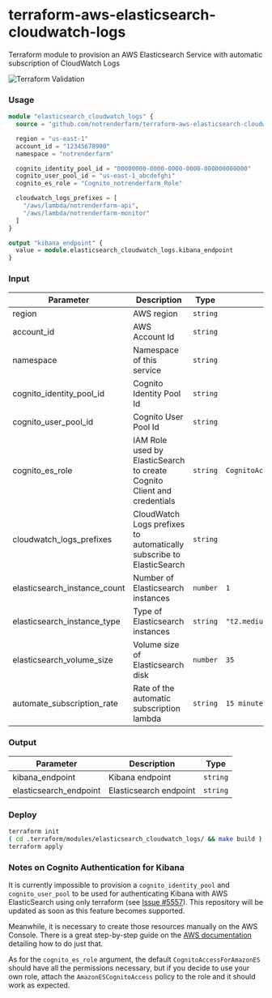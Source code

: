 # terraform-aws-elasticsearch-cloudwatch-logs

Terraform module to provision an AWS Elasticsearch Service with automatic subscription of CloudWatch Logs

![Terraform Validation](https://github.com/notrenderfarm/terraform-aws-elasticsearch-cloudwatch-logs/workflows/Terraform%20Validation/badge.svg) 


### Usage

```terraform
module "elasticsearch_cloudwatch_logs" {
  source = "github.com/notrenderfarm/terraform-aws-elasticsearch-cloudwatch-logs"

  region = "us-east-1"
  account_id = "12345678900"
  namespace = "notrenderfarm"

  cognito_identity_pool_id = "00000000-0000-0000-0000-000000000000"
  cognito_user_pool_id = "us-east-1_abcdefghi"
  cognito_es_role = "Cognito_notrenderfarm_Role"

  cloudwatch_logs_prefixes = [
    "/aws/lambda/notrenderfarm-api", 
    "/aws/lambda/notrenderfarm-monitor"
  ]
}

output "kibana_endpoint" {
  value = module.elasticsearch_cloudwatch_logs.kibana_endpoint
}
```

### Input

| Parameter | Description | Type | Default | 
| --------- | ----------- | ---- | ------- | 
| region    | AWS region | `string` |
| account_id    | AWS Account Id | `string` |  |
| namespace    | Namespace of this service | `string` |  |
| cognito_identity_pool_id    | Cognito Identity Pool Id | `string` |  |
| cognito_user_pool_id    | Cognito User Pool Id | `string` |  |
| cognito_es_role    | IAM Role used by ElasticSearch to create Cognito Client and credentials | `string` | `CognitoAccessForAmazonES` |
| cloudwatch_logs_prefixes    | CloudWatch Logs prefixes to automatically subscribe to ElasticSearch | `string` |  |
| elasticsearch_instance_count    | Number of Elasticsearch instances | `number` | `1` |
| elasticsearch_instance_type    | Type of Elasticsearch instances | `string` | `"t2.medium.elasticsearch"` |
| elasticsearch_volume_size    | Volume size of Elasticsearch disk | `number` | `35` |
| automate_subscription_rate    | Rate of the automatic subscription lambda | `string` | `15 minutes` |

### Output

| Parameter | Description | Type |  
| --------- | ----------- | ---- |  
| kibana_endpoint    | Kibana endpoint | `string` | 
| elasticsearch_endpoint    | Elasticsearch endpoint | `string` |  

### Deploy

```bash
terraform init
( cd .terraform/modules/elasticsearch_cloudwatch_logs/ && make build )
terraform apply
```
### Notes on Cognito Authentication for Kibana
It is currently impossible to provision a `cognito_identity_pool` and `cognito_user_pool` to be used for authenticating Kibana with AWS ElasticSearch using only terraform (see [Issue #5557](https://github.com/terraform-providers/terraform-provider-aws/issues/5557)). This repository will be updated as soon as this feature becomes supported.

Meanwhile, it is necessary to create those resources manually on the AWS Console. There is a great step-by-step guide on the [AWS documentation](https://docs.aws.amazon.com/elasticsearch-service/latest/developerguide/es-cognito-auth.html#es-cognito-auth-identity-providers) detailing how to do just that.

As for the `cognito_es_role` argument, the default `CognitoAccessForAmazonES` should have all the permissions necessary, but if you decide to use your own role, attach the `AmazonESCognitoAccess` policy to the role and it should work as expected.
